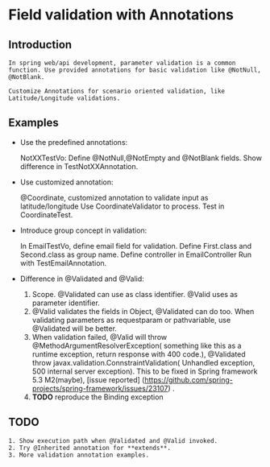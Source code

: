# Field validation with Annotations
## Introduction
    In spring web/api development, parameter validation is a common function. Use provided annotations for basic validation like @NotNull, @NotBlank. 
    
    Customize Annotations for scenario oriented validation, like Latitude/Longitude validations. 
 
## Examples

- Use the predefined annotations: 

	NotXXTestVo: Define @NotNull,@NotEmpty and @NotBlank fields.
	Show difference in TestNotXXAnnotation.	
- Use customized annotation: 
    
    @Coordinate, customized annotation to validate input as latitude/longitude
	Use CoordinateValidator to process.
	Test in CoordinateTest.
    
- Introduce group concept in validation: 
    
	In EmailTestVo, define email field for validation.
	Define First.class and Second.class as group name. 
	Define controller in EmailController 
	Run with TestEmailAnnotation.
    
 - Difference in @Validated and @Valid:
 
	1. Scope. @Validated can use as class identifier. @Valid uses as parameter identifier.
	2. @Valid validates the fields in Object, @Validated can do too. When validating parameters as requestparam or pathvariable, use @Validated will be better. 
	3. When validation failed, @Valid will throw @MethodArgumentResolverException( something like this as a runtime exception, return response with 400 code.), @Validated throw javax.validation.ConnstraintValidation( Unhandled exception, 500 internal server exception). This to be fixed in Spring framework 5.3 M2(maybe),  [issue reported] (https://github.com/spring-projects/spring-framework/issues/23107) .
	4. **TODO** reproduce the Binding exception

## TODO

	1. Show execution path when @Validated and @Valid invoked.
	2. Try @Inherited annotation for **extends**.
	3. More validation annotation examples.
	
	
